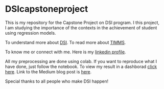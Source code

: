 # DSIcapstoneproject

This is my repository for the Capstone Project on DSI program. I this project, I am studying the importance of the contexts in the achievement of student using regression models. 

To understand more about [DSI](http://dsi-program.com/).
To read more about [TIMMS](https://timss2019.org/international-database/?_gl=1*e0igog*_ga*MTE1MzU3MjcyNi4xNjQ0ODc5NDUw*_ga_L2FMXN42HR*MTY0NDg3OTUxMy4xLjAuMTY0NDg3OTUxMy4w). 

To know me or connect with me. Here is my [linkedin profile](https://www.linkedin.com/in/antsa-tantely-rakotondrafara/).

All my preprocessing  are done using colab. If you want to reproduce what I have done, just follow the notebook. To view my result in a dashborad [click here](https://datastudio.google.com/reporting/785bef4b-8c1e-48cd-87a8-c76372f4a0d7). Link to the Medium blog post is [here](https://medium.com/@antsa_82380/how-to-use-machine-learning-in-google-colab-to-analyze-the-achievement-in-timms-3c383ea01742).

Special thanks to all people who make DSI happen! 
